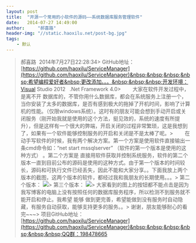 ```yaml
---
layout: post
title:  "开源一个常用的小软件的源码——系统数据库服务管理软件"
date:   2014-07-27 14:49:00
author:     "郝喜路"
header-img: "//static.haoxilu.net/post-bg.jpg"
tags:
    - 默认
---
```

> 郝喜路&nbsp;&nbsp;2014年7月27日22:28:34> GitHub地址： [https://github.com/haoxilu/ServiceManager](https://github.com/haoxilu/ServiceManager)&nbsp;&nbsp;&nbsp;&nbsp;希望编程爱好者&nbsp;更改添加。。。&nbsp;&nbsp;&nbsp;开发环境：Visual Studio 2012&nbsp;&nbsp; .Net Framework 4.0> 　　大家在软件开发过程中，是离不开&nbsp;数据库的，不管你用什么数据库，都会在系统服务上注册一个，当你安装了太多的数据库，是否有感到极大的拖掉了开机时间，影响了计算机的性能。（仅限windows系统）。这时有的朋友可能会想到手动开启或关闭服务（刚开始我就是使用的这个方法，挺见效的，系统的速度有所提升），但是这样有一个很大的弊端，开启关闭的过程非常繁琐，这是我想到了，如果有一个软件能够控制服务的开启和关闭是不是太棒了呢。> 　　在动手写软件的时候，我有两个解决方案。第一个方案是使用软件直接输出一条cmd命令如：“net&nbsp;start&nbsp;mssqlserver”&nbsp;（软件的第一个版本是使用的这种方式）&nbsp;。第二个方案是&nbsp;直接用软件获取并控制系统服务，软件的第二个版本一直到目前公布的源码是使用的这种方式。由于第一个版本的时间较长，源码和可执行文件已经丢失，因此不能和大家分享。。下面我放上两个版本的截图，这两个版本的软件，都经过我和我朋友的长期使用。。。> 第二个版本： ![](http://images.cnitblog.com/i/578906/201407/272242149327909.png)> 第三个版本： ![](http://images.cnitblog.com/i/578906/201407/272242464638944.png)> 大家看到的图上的按钮都不能点击是因为我写博客的电脑上没有按照任何的数据库服务程序，所以检测不到服务就不能开启和停止。我希望&nbsp;能够&nbsp;做到更完善，希望能做到没有服务时自动隐藏，有服务自动获取，能够支持更多的服务。。> 谢谢，朋友能够耐心的看完~~~> 项目GitHub地址： [https://github.com/haoxilu/ServiceManager](https://github.com/haoxilu/ServiceManager)&nbsp;&nbsp;&nbsp;&nbsp;&nbsp;&nbsp;QQ群：198478665
